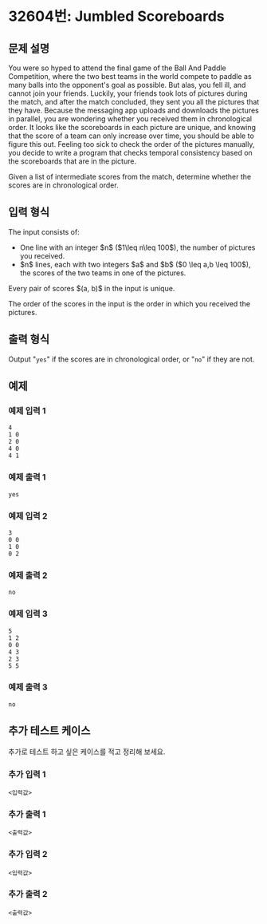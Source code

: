 # 32604번: Jumbled Scoreboards

## 문제 설명


<p>You were so hyped to attend the final game of the Ball And Paddle Competition, where the two best teams in the world compete to paddle as many balls into the opponent's goal as possible. But alas, you fell ill, and cannot join your friends. Luckily, your friends took lots of pictures during the match, and after the match concluded, they sent you all the pictures that they have. Because the messaging app uploads and downloads the pictures in parallel, you are wondering whether you received them in chronological order. It looks like the scoreboards in each picture are unique, and knowing that the score of a team can only increase over time, you should be able to figure this out. Feeling too sick to check the order of the pictures manually, you decide to write a program that checks temporal consistency based on the scoreboards that are in the picture.</p>

<p>Given a list of intermediate scores from the match, determine whether the scores are in chronological order.</p>



## 입력 형식


<p>The input consists of:</p>

<ul>
<li>One line with an integer $n$ ($1\leq n\leq 100$), the number of pictures you received.</li>
<li>$n$ lines, each with two integers $a$ and $b$ ($0 \leq a,b \leq 100$), the scores of the two teams in one of the pictures.</li>
</ul>

<p>Every pair of scores $(a, b)$ in the input is unique.</p>

<p>The order of the scores in the input is the order in which you received the pictures.</p>



## 출력 형식


<p>Output "<code>yes</code>" if the scores are in chronological order, or "<code>no</code>" if they are not.</p>



## 예제

### 예제 입력 1

```
4
1 0
2 0
4 0
4 1

```

### 예제 출력 1

```
yes

```
          

### 예제 입력 2

```
3
0 0
1 0
0 2

```

### 예제 출력 2

```
no

```
          

### 예제 입력 3

```
5
1 2
0 0
4 3
2 3
5 5

```

### 예제 출력 3

```
no

```
          




## 추가 테스트 케이스

추가로 테스트 하고 싶은 케이스를 적고 정리해 보세요.

### 추가 입력 1

```
<입력값>
```

### 추가 출력 1

```
<출력값>
```

### 추가 입력 2

```
<입력값>
```

### 추가 출력 2

```
<출력값>
```
  
